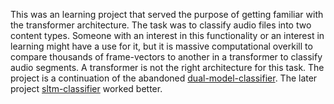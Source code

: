 This was an learning project that served the purpose of getting familiar with the transformer architecture. The task was to classify audio files into two content types. Someone with an interest in this functionality or an interest in learning might have a use for it, but it is massive computational overkill to compare thousands of frame-vectors to another in a transformer to classify audio segments. A transformer is not the right architecture for this task. The project is a continuation of the abandoned [dual-model-classifier](https://github.com/Taylor-eOS/dual-model-classifier).
The later project [sltm-classifier](https://github.com/Taylor-eOS/sltm-classifier) worked better.
